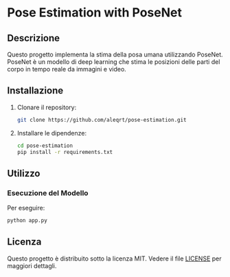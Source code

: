 # Pose Estimation with PoseNet

## Descrizione

Questo progetto implementa la stima della posa umana utilizzando PoseNet. PoseNet è un modello di deep learning che stima le posizioni delle parti del corpo in tempo reale da immagini e video.


## Installazione

1. Clonare il repository:
    ```bash
    git clone https://github.com/aleqrt/pose-estimation.git
    ```

2. Installare le dipendenze:
    ```bash
    cd pose-estimation
    pip install -r requirements.txt
    ```

## Utilizzo

### Esecuzione del Modello

Per eseguire:
```bash
python app.py
```


## Licenza

Questo progetto è distribuito sotto la licenza MIT. Vedere il file [LICENSE](LICENSE) per maggiori dettagli.
